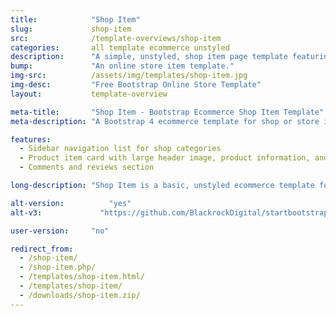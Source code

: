 ```yaml
---
title:            "Shop Item"
slug:             shop-item
src:              /template-overviews/shop-item
categories:       all template ecommerce unstyled
description:      "A simple, unstyled, shop item page template featuring Bootstrap snippets from Bootsnipp."
bump:             "An online store item template."
img-src:          /assets/img/templates/shop-item.jpg
img-desc:         "Free Bootstrap Online Store Template"
layout:           template-overview

meta-title:       "Shop Item - Bootstrap Ecommerce Shop Item Template"
meta-description: "A Bootstrap 4 ecommerce template for shop or store items. All Start Bootstrap templates are free to download and open source."

features:
  - Sidebar navigation list for shop categories
  - Product item card with large header image, product information, and reviews
  - Comments and reviews section

long-description: "Shop Item is a basic, unstyled ecommerce template for Bootstrap ecommerce websites. This template can be used to display a single shop item within an online store."

alt-version:		  "yes"
alt-v3:		        "https://github.com/BlackrockDigital/startbootstrap-shop-item/archive/v3.3.7.zip"

user-version:     "no"

redirect_from:
  - /shop-item/
  - /shop-item.php/
  - /templates/shop-item.html/
  - /templates/shop-item/
  - /downloads/shop-item.zip/
---
```

